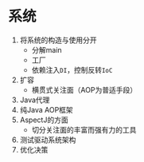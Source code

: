 # 系统
1. 将系统的构造与使用分开
   - 分解main
   - 工厂
   - 依赖注入`DI`，控制反转`IoC`
2. 扩容
   - 横贯式关注面（AOP为普适手段）
3. Java代理
4. 纯Java AOP框架
5. AspectJ的方面
   - 切分关注面的丰富而强有力的工具
6. 测试驱动系统架构
7. 优化决策
